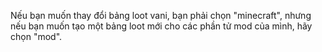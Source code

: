 Nếu bạn muốn thay đổi bảng loot vani, bạn phải chọn "minecraft",
nhưng nếu bạn muốn tạo một bảng loot mới cho các phần tử mod của mình, hãy chọn "mod".